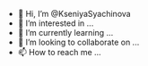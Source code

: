 - 👋 Hi, I’m @KseniyaSyachinova
- 👀 I’m interested in ...
- 🌱 I’m currently learning ...
- 💞️ I’m looking to collaborate on ...
- 📫 How to reach me ...

<!---
KseniyaSyachinova/KseniyaSyachinova is a ✨ special ✨ repository because its `README.md` (this file) appears on your GitHub profile.
You can click the Preview link to take a look at your changes.
--->
